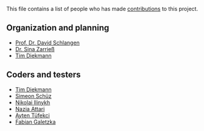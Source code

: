 This file contains a list of people who has made [contributions](https://github.com/dsg-bielefeld/slurk/graphs/contributors) to this project.

Organization and planning
-------------------------
- [Prof. Dr. David Schlangen](https://github.com/davidschlangen)
- [Dr. Sina Zarrieß](https://github.com/sinazarriess)
- [Tim Diekmann](https://github.com/TimDiekmann)

Coders and testers
------------------
- [Tim Diekmann](https://github.com/TimDiekmann)
- [Simeon Schüz](https://github.com/simeonschuez)
- [Nikolai Ilinykh](https://github.com/nilinykh)
- [Nazia Attari](https://github.com/nattari)
- [Ayten Tüfekci](https://github.com/atuefekci)
- [Fabian Galetzka](https://github.com/fabiang7)
